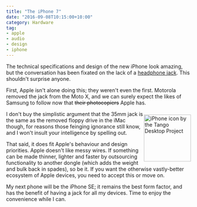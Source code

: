 ```yaml
---
title: "The iPhone 7"
date: "2016-09-08T10:15:00+10:00"
category: Hardware
tag:
- apple
- audio
- design
- iphone
---
```

The technical specifications and design of the new iPhone look amazing, but the conversation has been fixated on the lack of a [headphone jack]. This shouldn't surprise anyone.

First, Apple isn't alone doing this; they weren't even the first. Motorola removed the jack from the Moto X, and we can surely expect the likes of Samsung to follow now that <del>their photocopiers</del> Apple has.

<p><img src="https://rubenerd.com/files/2016/icon-tango-iphone.png" alt="iPhone icon by the Tango Desktop Project" srcset="https://rubenerd.com/files/2016/icon-tango-iphone.png 1x, https://rubenerd.com/files/2016/icon-tango-iphone@2x.png 2x" style="width:128px;height:128px;float:right;margin:10px 0" /></p>

I don't buy the simplistic argument that the 35mm jack is the same as the removed floppy drive in the iMac though, for reasons those feinging ignorance still know, and I won't insult your intelligence by spelling out. 

That said, it does fit Apple's behaviour and design priorities. Apple doesn't like messy wires. If something can be made thinner, lighter and faster by outsourcing functionality to another dongle (which adds the weight and bulk back in spades), so be it. If you want the otherwise vastly-better ecosystem of Apple devices, you need to accept this or move on.

My next phone will be the iPhone SE; it remains the best form factor, and has the benefit of having a jack for all my devices. Time to enjoy the convenience while I can.

[headphone jack]: http://appleplugs.com/

